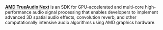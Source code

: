 [**AMD TrueAudio Next**](https://gpuopen.com/true-audio-next) is an SDK for GPU-accelerated and multi-core high-performance audio signal processing that enables developers to implement advanced 3D spatial audio effects, convolution reverb, and other computationally intensive audio algorithms using AMD graphics hardware.